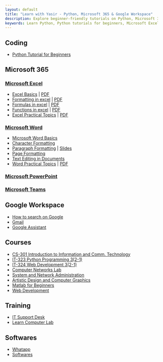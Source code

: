 ```yaml
---
layout: default
title: "Learn with Yasir - Python, Microsoft 365 & Google Workspace"  
description: Explore beginner-friendly tutorials on Python, Microsoft 365 (Excel, Word, PowerPoint), Google Workspace, and more to enhance skills for students and professionals. 
keywords: Learn Python, Python tutorials for beginners, Microsoft Excel tutorials, Microsoft Word basics, Google Workspace tips, Excel formulas and functions, Python programming exercises, IT courses, web development tutorials, computer basics for beginners, Microsoft 365 training, Python programming for beginners, Google Sheets tips, Excel for professionals, online IT tutorials.
---
```


## Coding

- [Python Tutorial for Beginners](python/)
 
## Microsoft 365

### [Microsoft Excel](ms-excel/index.md)

- [Excel Basics](ms-excel/docs/basics.md) \| [PDF](ms-excel/docs/basics.pdf)
- [Formatting in excel](ms-excel/docs/formatting.md) \| [PDF](ms-excel/docs/formatting.pdf)
- [Formulas in excel](ms-excel/docs/formulas.md) \| [PDF](../ms-excel/docs/formulas.pdf)
- [Functions in excel](ms-excel/docs/functions.md) \| [PDF](ms-excel/docs/functions.pdf)
- [Excel Practical Topics](ms-excel/docs/excel-practicals.md) \| [PDF](ms-excel/docs/excel-practicals.pdf)
  
### [Microsoft Word](ms-word/index.md)

- [Microsoft Word Basics](ms-word/docs/basics.md)
- [Character Formatting](ms-word/docs/character-formatting.md)
- [Paragraph Formatting](ms-word/docs/paragraph-formatting.md) \| [Slides](https://docs.google.com/presentation/d/1pbumUfZuugkGS31FKGpgsNz3g7v2WVDjCvHab713b9o/edit?usp=sharing)
- [Page Formatting](ms-word/docs/page-formatting.md)
- [Text Editing in Documents](ms-word/docs/stylish.md)
- [Word Practical Topics](ms-word/docs/word-practical.md) \| [PDF](ms-word/docs/word-practical.pdf)

### [Microsoft PowerPoint](ms-powerpoint/docs/basics.md)
### [Microsoft Teams](teams/index.md)

## Google Workspace

- [How to search on Google](google-workspace/docs/google-search.md)
- [Gmail](google-workspace/docs/email.md)
- [Google Assistant](google-workspace/docs/google-assistant.md)

## Courses

- [CS-301 Introduction to Information and Comm. Technology](cs-301/index.md)
- [IT-323 Python Programming 3(2-1)](it-323/index.md)
- [IT-324 Web Development 3(2-1)](it-324/index.md)
- [Computer Networks Lab](computer-networks/index.md)
- [System and Network Administration](sna/index.md)
- [Artistic Design and Computer Graphics](artistic-design/index.md)
- [Matlab for Beginners](/matlab/)
- [Web Development](/web-dev/)

## Training

- [IT Support Desk](trainings/docs/itsupport.md)
- [Learn Computer Lab](computer-basics/learn-computer.md)

## Softwares

- [Whatapp](whatsapp/)
- [Softwares](tools/index.md)
